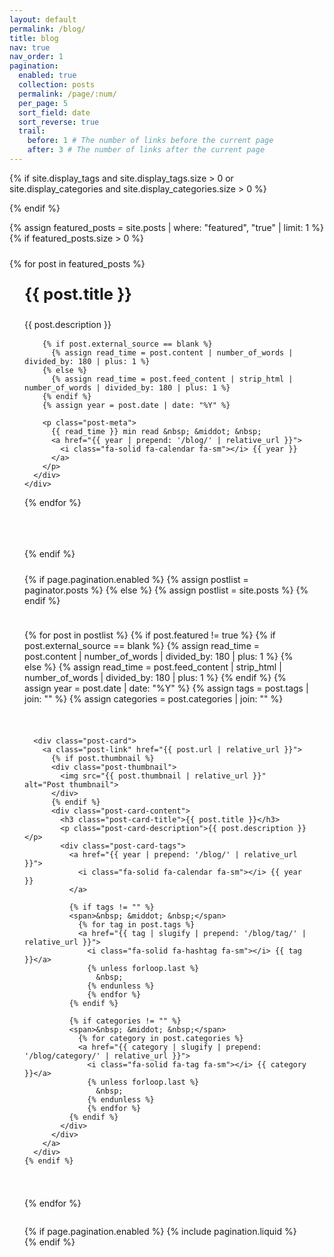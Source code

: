 ```yaml
---
layout: default
permalink: /blog/
title: blog
nav: true
nav_order: 1
pagination:
  enabled: true
  collection: posts
  permalink: /page/:num/
  per_page: 5
  sort_field: date
  sort_reverse: true
  trail:
    before: 1 # The number of links before the current page
    after: 3 # The number of links after the current page
---
```


<div class="post">

{% if site.display_tags and site.display_tags.size > 0 or site.display_categories and site.display_categories.size > 0 %}
  <div class="tag-category-list">
    <ul class="p-0 m-0">
      {% for tag in site.display_tags %}
        <li>
          <i class="fa-solid fa-hashtag fa-sm"></i> <a href="{{ tag | slugify | prepend: '/blog/tag/' | relative_url }}">{{ tag }}</a>
        </li>
        {% unless forloop.last %}
          <p>&bull;</p>
        {% endunless %}
      {% endfor %}
      {% if site.display_categories.size > 0 and site.display_tags.size > 0 %}
        <p>&bull;</p>
      {% endif %}
      {% for category in site.display_categories %}
        <li>
          <i class="fa-solid fa-tag fa-sm"></i> <a href="{{ category | slugify | prepend: '/blog/category/' | relative_url }}">{{ category }}</a>
        </li>
        {% unless forloop.last %}
          <p>&bull;</p>
        {% endunless %}
      {% endfor %}
    </ul>
  </div>
  {% endif %}

{% assign featured_posts = site.posts | where: "featured", "true" | limit: 1 %}
{% if featured_posts.size > 0 %}
<div class="featured-post">
  {% for post in featured_posts %}
  <a href="{{ post.url | relative_url }}">
    <div class="featured-card">
      <div class="card-content">
        <div class="pin-icon">
          <i class="fa-solid fa-thumbtack fa-xs"></i>
        </div>
        <h3 class="card-title">{{ post.title }}</h3>
        <p class="card-description">{{ post.description }}</p>

        {% if post.external_source == blank %}
          {% assign read_time = post.content | number_of_words | divided_by: 180 | plus: 1 %}
        {% else %}
          {% assign read_time = post.feed_content | strip_html | number_of_words | divided_by: 180 | plus: 1 %}
        {% endif %}
        {% assign year = post.date | date: "%Y" %}

        <p class="post-meta">
          {{ read_time }} min read &nbsp; &middot; &nbsp;
          <a href="{{ year | prepend: '/blog/' | relative_url }}">
            <i class="fa-solid fa-calendar fa-sm"></i> {{ year }}
          </a>
        </p>
      </div>
    </div>
  </a>
  {% endfor %}
</div>
<hr>
{% endif %}

<div class="post-list">
  {% if page.pagination.enabled %}
    {% assign postlist = paginator.posts %}
  {% else %}
    {% assign postlist = site.posts %}
  {% endif %}

  {% for post in postlist %}
    {% if post.featured != true %}
      {% if post.external_source == blank %}
        {% assign read_time = post.content | number_of_words | divided_by: 180 | plus: 1 %}
      {% else %}
        {% assign read_time = post.feed_content | strip_html | number_of_words | divided_by: 180 | plus: 1 %}
      {% endif %}
      {% assign year = post.date | date: "%Y" %}
      {% assign tags = post.tags | join: "" %}
      {% assign categories = post.categories | join: "" %}

      <div class="post-card">
        <a class="post-link" href="{{ post.url | relative_url }}">
          {% if post.thumbnail %}
          <div class="post-thumbnail">
            <img src="{{ post.thumbnail | relative_url }}" alt="Post thumbnail">
          </div>
          {% endif %}
          <div class="post-card-content">
            <h3 class="post-card-title">{{ post.title }}</h3>
            <p class="post-card-description">{{ post.description }}</p>
            <div class="post-card-tags">
              <a href="{{ year | prepend: '/blog/' | relative_url }}">
                <i class="fa-solid fa-calendar fa-sm"></i> {{ year }}
              </a>

              {% if tags != "" %}
              <span>&nbsp; &middot; &nbsp;</span>
                {% for tag in post.tags %}
                <a href="{{ tag | slugify | prepend: '/blog/tag/' | relative_url }}">
                  <i class="fa-solid fa-hashtag fa-sm"></i> {{ tag }}</a>
                  {% unless forloop.last %}
                    &nbsp;
                  {% endunless %}
                  {% endfor %}
              {% endif %}

              {% if categories != "" %}
              <span>&nbsp; &middot; &nbsp;</span>
                {% for category in post.categories %}
                <a href="{{ category | slugify | prepend: '/blog/category/' | relative_url }}">
                  <i class="fa-solid fa-tag fa-sm"></i> {{ category }}</a>
                  {% unless forloop.last %}
                    &nbsp;
                  {% endunless %}
                  {% endfor %}
              {% endif %}
            </div>
          </div>
        </a>
      </div>
    {% endif %}
  {% endfor %}
</div>

{% if page.pagination.enabled %}
{% include pagination.liquid %}
{% endif %}

</div>

<style>
/* Custom card colors utilizing theme variables */
:root {
  --card-bg: var(--global-bg-color);
  --card-border: var(--global-divider-color);
  --card-text: var(--global-text-color);
  --card-link: var(--global-theme-color);
  --card-hover: rgba(0, 0, 0, 0.03);
}

html[data-theme="dark"] {
  --card-hover: rgba(255, 255, 255, 0.05);
}

.header-bar {
  display: none;
}

.tag-category-list {
  display: none;
}

.featured-post {
  margin: 1.5rem 0 2rem 0;
  width: 100%;
}

.featured-card {
  background-color: var(--card-bg);
  border-radius: 12px;
  border: 1px solid var(--card-border);
  padding: 1.5rem;
  transition: transform 0.2s ease, box-shadow 0.2s ease;
}

.featured-post a {
  color: var(--card-text);
  text-decoration: none;
  display: block;
}

.featured-card:hover {
  transform: translateY(-3px);
  box-shadow: 0 8px 20px rgba(0, 0, 0, 0.08);
  background-color: var(--card-hover);
}

.pin-icon {
  float: right;
  color: var(--global-theme-color);
}

.card-title {
  margin-top: 0;
  font-size: 1.6rem;
  color: var(--global-theme-color);
}

.card-description {
  flex-grow: 1;
  margin: 1rem 0;
}

.post-meta {
  white-space: nowrap;
  overflow: hidden;
  text-overflow: ellipsis;
}

.post-meta a {
  color: var(--global-theme-color);
  text-decoration: none;
}

.post-meta a:hover {
  text-decoration: none;
}

hr {
  background-color: var(--card-border);
  height: 1px;
  border: none;
  margin: 2rem 0;
}

.post-list {
  display: flex;
  flex-direction: column;
  gap: 1.5rem;
  margin-top: 1.5rem;
}

.post-card {
  display: flex;
  flex-direction: column;
  height: auto;
  min-height: 400px;
}


.post-card:hover {
  transform: translateY(-3px);
  box-shadow: 0 5px 15px rgba(0, 0, 0, 0.08);
  background-color: var(--card-hover);
}

.post-link {
  display: block;
  color: var(--card-text);
  text-decoration: none;
}

.post-link:hover {
  text-decoration: none;
}

.post-link:hover .post-card-title,
.post-link:hover .post-card-description {
  text-decoration: none !important;
}

.post-thumbnail {
  flex: 0 0 auto;
}

.post-thumbnail img {
  width: 100%;
  height: 100%;
  object-fit: cover;
}

.post-card-content {
  padding: 1.5rem;
  display: flex;
  flex-direction: column;
  min-height: 200px;
}

.post-card-title {
  font-size: 1.25rem;
  margin: 0 0 0.75rem 0;
  color: var(--global-theme-color);
  line-height: 1.3;
  flex-grow: 0;
}

.post-card-description {
  font-size: 0.95rem;
  line-height: 1.6;
  margin: 0 0 1rem 0; 
  color: var(--card-text);
  flex-grow: 1;
}

.post-card-tags {
  font-size: 0.8rem;
  color: var(--global-text-color-light);
  white-space: nowrap;
  overflow: hidden;
  text-overflow: ellipsis;
}

.post-card-tags a {
  color: var(--global-theme-color);
  text-decoration: none;
}

.post-card-tags a:hover {
  text-decoration: none;
}

@media (min-width: 768px) {
  .post-link {
    display: block;
  }
  
  .post-thumbnail {
    width: 100%;
    max-width: 100%;
    height: 200px; 
  }
}
  .post-card-content {
    flex: 1;
    padding: 1.5rem;
  }
}
</style>
